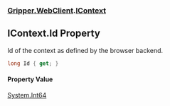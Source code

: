 ### [Gripper.WebClient](Gripper_WebClient.md 'Gripper.WebClient').[IContext](Gripper_WebClient_IContext.md 'Gripper.WebClient.IContext')
## IContext.Id Property
Id of the context as defined by the browser backend.  
```csharp
long Id { get; }
```
#### Property Value
[System.Int64](https://docs.microsoft.com/en-us/dotnet/api/System.Int64 'System.Int64')

